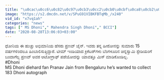 ```yaml
---
title: "\u0cac\u0cc6\u0c82\u0c97\u0cb3\u0cc2\u0cb0\u0cbf\u0ca8\u0cb2\u0ccd\u0cb2\u0cca\u0cac\u0ccd\u0cac Dhoni's \u0cad\u0caf\u0c82\u0c95\u0cb0 \u0c85\u0cad\u0cbf\u0cae\u0cbe\u0ca8\u0cbf Oneindia Kannada"
image: "https://s2.dmcdn.net/v/SPuG91VIBKFBTqMb_/x240"
vid_id: "x7vq1ah"
categories: "news"
tags: [" MS Dhoni"," Mahendra Singh Dhoni"," BCCI"]
date: "2020-08-28T13:06:03+03:00"
---
```

ಧೋನಿಯ ಈ ಹುಚ್ಚು ಅಭಿಮಾನಿಯ ಹೆಸರು ಪ್ರಣವ್ ಜೈನ್. ಇವರು ತನ್ನ ಹೀರೋನನ್ನು ಸುಮಾರು 15 ವರ್ಷಗಳಿಂದಲೂ ಹಿಂಬಾಲಿಸುತ್ತಿದ್ದಾರೆ. ಟೀಮ್ ಇಂಡಿಯಾದ ಕ್ರಿಕೆಟರ್‌ಗಳು ಬೆಂಗಳೂರಿನ ಚಿನ್ನಸ್ವಾಮಿ ಸ್ಟೇಡಿಯಂಗೆ ಬಂದಾಗೆಲ್ಲ ಪ್ರಣವ್ ಅವರ ಆಟೋಗ್ರಾಫ್ ಪಡೆಯೋದನ್ನು ಯಾವತ್ತೂ ಮಿಸ್ ಮಾಡಿಕೊಂಡಿಲ್ಲ.  <br>#Dhoni   <br>MS Dhoni diehard fan Pranav Jain from Bengaluru he’s wanted to collect 183 Dhoni autograph
